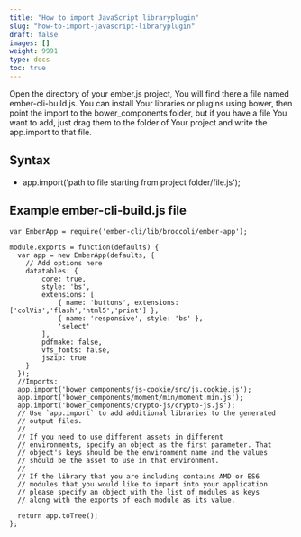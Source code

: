 ```yaml
---
title: "How to import JavaScript libraryplugin"
slug: "how-to-import-javascript-libraryplugin"
draft: false
images: []
weight: 9991
type: docs
toc: true
---
```


Open the directory of your ember.js project, You will find there a file named ember-cli-build.js. You can install Your libraries or plugins using bower, then point the import to the bower_components folder, but if you have a file You want to add, just drag them to the folder of Your project and write the app.import to that file.

## Syntax
 - app.import('path to file starting from project folder/file.js');

## Example ember-cli-build.js file
    var EmberApp = require('ember-cli/lib/broccoli/ember-app');
    
    module.exports = function(defaults) {
      var app = new EmberApp(defaults, {
        // Add options here
        datatables: {
            core: true,
            style: 'bs',
            extensions: [
                { name: 'buttons', extensions: ['colVis','flash','html5','print'] },
                { name: 'responsive', style: 'bs' },
                'select'
            ],
            pdfmake: false,
            vfs_fonts: false,
            jszip: true
        }
      });
      //Imports:
      app.import('bower_components/js-cookie/src/js.cookie.js');
      app.import('bower_components/moment/min/moment.min.js');
      app.import('bower_components/crypto-js/crypto-js.js');
      // Use `app.import` to add additional libraries to the generated
      // output files.
      //
      // If you need to use different assets in different
      // environments, specify an object as the first parameter. That
      // object's keys should be the environment name and the values
      // should be the asset to use in that environment.
      //
      // If the library that you are including contains AMD or ES6
      // modules that you would like to import into your application
      // please specify an object with the list of modules as keys
      // along with the exports of each module as its value.
    
      return app.toTree();
    };

